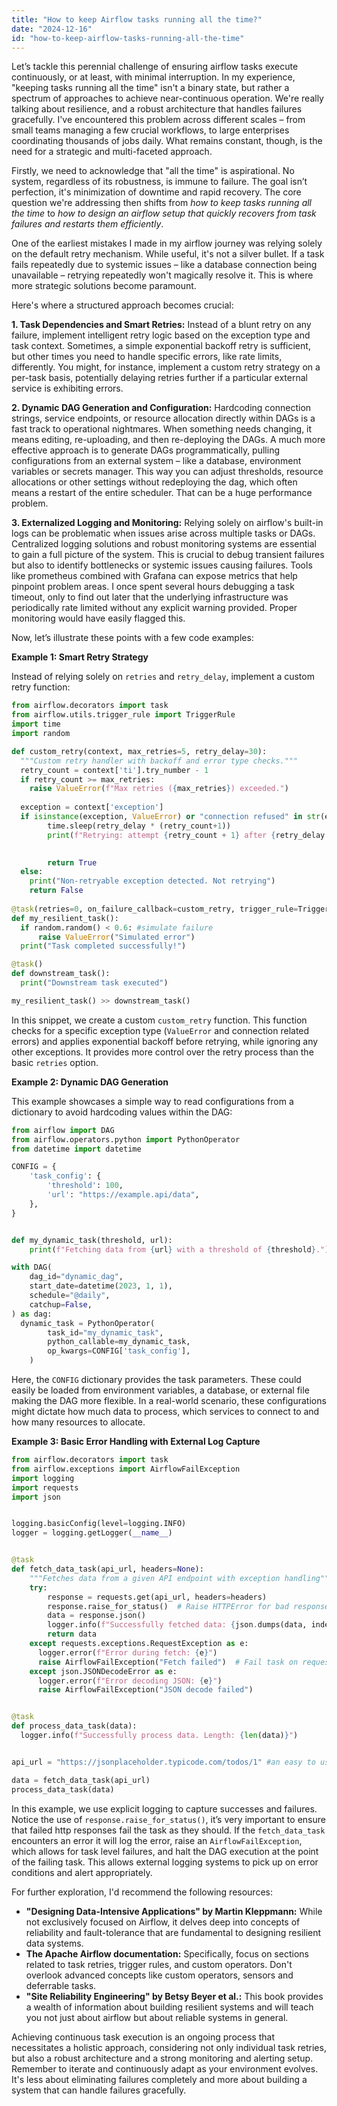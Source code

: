 ```yaml
---
title: "How to keep Airflow tasks running all the time?"
date: "2024-12-16"
id: "how-to-keep-airflow-tasks-running-all-the-time"
---
```


Let’s tackle this perennial challenge of ensuring airflow tasks execute continuously, or at least, with minimal interruption. In my experience, "keeping tasks running all the time" isn't a binary state, but rather a spectrum of approaches to achieve near-continuous operation. We're really talking about resilience, and a robust architecture that handles failures gracefully. I've encountered this problem across different scales – from small teams managing a few crucial workflows, to large enterprises coordinating thousands of jobs daily. What remains constant, though, is the need for a strategic and multi-faceted approach.

Firstly, we need to acknowledge that "all the time" is aspirational. No system, regardless of its robustness, is immune to failure. The goal isn’t perfection, it's minimization of downtime and rapid recovery. The core question we're addressing then shifts from *how to keep tasks running all the time* to *how to design an airflow setup that quickly recovers from task failures and restarts them efficiently*.

One of the earliest mistakes I made in my airflow journey was relying solely on the default retry mechanism. While useful, it's not a silver bullet. If a task fails repeatedly due to systemic issues – like a database connection being unavailable – retrying repeatedly won't magically resolve it. This is where more strategic solutions become paramount.

Here's where a structured approach becomes crucial:

**1. Task Dependencies and Smart Retries:** Instead of a blunt retry on any failure, implement intelligent retry logic based on the exception type and task context. Sometimes, a simple exponential backoff retry is sufficient, but other times you need to handle specific errors, like rate limits, differently. You might, for instance, implement a custom retry strategy on a per-task basis, potentially delaying retries further if a particular external service is exhibiting errors.

**2. Dynamic DAG Generation and Configuration:** Hardcoding connection strings, service endpoints, or resource allocation directly within DAGs is a fast track to operational nightmares. When something needs changing, it means editing, re-uploading, and then re-deploying the DAGs. A much more effective approach is to generate DAGs programmatically, pulling configurations from an external system – like a database, environment variables or secrets manager. This way you can adjust thresholds, resource allocations or other settings without redeploying the dag, which often means a restart of the entire scheduler. That can be a huge performance problem.

**3. Externalized Logging and Monitoring:** Relying solely on airflow's built-in logs can be problematic when issues arise across multiple tasks or DAGs. Centralized logging solutions and robust monitoring systems are essential to gain a full picture of the system. This is crucial to debug transient failures but also to identify bottlenecks or systemic issues causing failures. Tools like prometheus combined with Grafana can expose metrics that help pinpoint problem areas. I once spent several hours debugging a task timeout, only to find out later that the underlying infrastructure was periodically rate limited without any explicit warning provided. Proper monitoring would have easily flagged this.

Now, let’s illustrate these points with a few code examples:

**Example 1: Smart Retry Strategy**

Instead of relying solely on `retries` and `retry_delay`, implement a custom retry function:

```python
from airflow.decorators import task
from airflow.utils.trigger_rule import TriggerRule
import time
import random

def custom_retry(context, max_retries=5, retry_delay=30):
  """Custom retry handler with backoff and error type checks."""
  retry_count = context['ti'].try_number - 1
  if retry_count >= max_retries:
    raise ValueError(f"Max retries ({max_retries}) exceeded.")
  
  exception = context['exception']
  if isinstance(exception, ValueError) or "connection refused" in str(exception).lower():
        time.sleep(retry_delay * (retry_count+1))
        print(f"Retrying: attempt {retry_count + 1} after {retry_delay * (retry_count+1)} seconds")

        
        return True
  else:
    print("Non-retryable exception detected. Not retrying")
    return False
  
@task(retries=0, on_failure_callback=custom_retry, trigger_rule=TriggerRule.ALL_DONE)
def my_resilient_task():
  if random.random() < 0.6: #simulate failure
      raise ValueError("Simulated error")
  print("Task completed successfully!")

@task()
def downstream_task():
  print("Downstream task executed")

my_resilient_task() >> downstream_task()
```

In this snippet, we create a custom `custom_retry` function. This function checks for a specific exception type (`ValueError` and connection related errors) and applies exponential backoff before retrying, while ignoring any other exceptions. It provides more control over the retry process than the basic `retries` option.

**Example 2: Dynamic DAG Generation**

This example showcases a simple way to read configurations from a dictionary to avoid hardcoding values within the DAG:

```python
from airflow import DAG
from airflow.operators.python import PythonOperator
from datetime import datetime

CONFIG = {
    'task_config': {
        'threshold': 100,
        'url': "https://example.api/data",
    },
}


def my_dynamic_task(threshold, url):
    print(f"Fetching data from {url} with a threshold of {threshold}.")

with DAG(
    dag_id="dynamic_dag",
    start_date=datetime(2023, 1, 1),
    schedule="@daily",
    catchup=False,
) as dag:
  dynamic_task = PythonOperator(
        task_id="my_dynamic_task",
        python_callable=my_dynamic_task,
        op_kwargs=CONFIG['task_config'],
    )
```

Here, the `CONFIG` dictionary provides the task parameters. These could easily be loaded from environment variables, a database, or external file making the DAG more flexible. In a real-world scenario, these configurations might dictate how much data to process, which services to connect to and how many resources to allocate.

**Example 3: Basic Error Handling with External Log Capture**

```python
from airflow.decorators import task
from airflow.exceptions import AirflowFailException
import logging
import requests
import json


logging.basicConfig(level=logging.INFO)
logger = logging.getLogger(__name__)


@task
def fetch_data_task(api_url, headers=None):
    """Fetches data from a given API endpoint with exception handling"""
    try:
        response = requests.get(api_url, headers=headers)
        response.raise_for_status()  # Raise HTTPError for bad responses (4xx or 5xx)
        data = response.json()
        logger.info(f"Successfully fetched data: {json.dumps(data, indent=2)}")
        return data
    except requests.exceptions.RequestException as e:
      logger.error(f"Error during fetch: {e}")
      raise AirflowFailException("Fetch failed")  # Fail task on request error
    except json.JSONDecodeError as e:
      logger.error(f"Error decoding JSON: {e}")
      raise AirflowFailException("JSON decode failed")


@task
def process_data_task(data):
  logger.info(f"Successfully process data. Length: {len(data)}")


api_url = "https://jsonplaceholder.typicode.com/todos/1" #an easy to use publicly accessible json data provider

data = fetch_data_task(api_url)
process_data_task(data)
```

In this example, we use explicit logging to capture successes and failures. Notice the use of `response.raise_for_status()`, it’s very important to ensure that failed http responses fail the task as they should. If the `fetch_data_task` encounters an error it will log the error, raise an `AirflowFailException`, which allows for task level failures, and halt the DAG execution at the point of the failing task. This allows external logging systems to pick up on error conditions and alert appropriately.

For further exploration, I'd recommend the following resources:

*   **"Designing Data-Intensive Applications" by Martin Kleppmann:** While not exclusively focused on Airflow, it delves deep into concepts of reliability and fault-tolerance that are fundamental to designing resilient data systems.
*   **The Apache Airflow documentation:** Specifically, focus on sections related to task retries, trigger rules, and custom operators. Don't overlook advanced concepts like custom operators, sensors and deferrable tasks.
*   **"Site Reliability Engineering" by Betsy Beyer et al.:** This book provides a wealth of information about building resilient systems and will teach you not just about airflow but about reliable systems in general.

Achieving continuous task execution is an ongoing process that necessitates a holistic approach, considering not only individual task retries, but also a robust architecture and a strong monitoring and alerting setup. Remember to iterate and continuously adapt as your environment evolves. It's less about eliminating failures completely and more about building a system that can handle failures gracefully.

